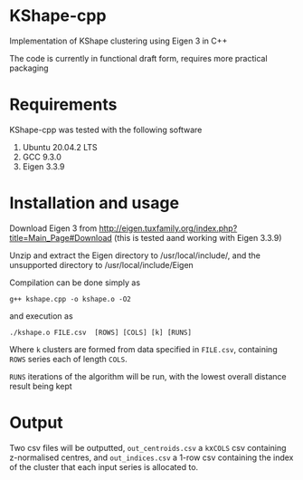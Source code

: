 # KShape-cpp
Implementation of KShape clustering using Eigen 3 in C++

The code is currently in functional draft form, requires more practical packaging

# Requirements
KShape-cpp was tested with the following software

1. Ubuntu 20.04.2 LTS
2. GCC 9.3.0
3. Eigen 3.3.9 

# Installation and usage

Download Eigen 3 from http://eigen.tuxfamily.org/index.php?title=Main_Page#Download (this is tested aand working with Eigen 3.3.9)

Unzip and extract the Eigen directory to /usr/local/include/, and the unsupported directory to /usr/local/include/Eigen

Compilation can be done simply as 
```console
g++ kshape.cpp -o kshape.o -O2
```
and execution as 
```console
./kshape.o FILE.csv  [ROWS] [COLS] [k] [RUNS]
```
Where ```k``` clusters are formed from data specified in ``FILE.csv``, containing ```ROWS``` series each of length ```COLS```. 

```RUNS``` iterations of the algorithm will be run, with the lowest overall distance result being kept

# Output
Two csv files will be outputted, ```out_centroids.csv``` a ```k```x```COLS``` csv containing z-normalised centres, and ```out_indices.csv``` a 1-row csv containing the index of the cluster that each input series is allocated to. 

